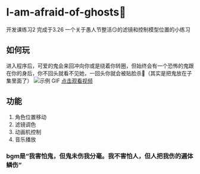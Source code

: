 # I-am-afraid-of-ghosts👻
开发课练习2 完成于3.26
一个关于愚人节整活😏的滤镜和控制模型位置的小练习
## 如何玩
进入程序后，可爱的鬼会来回冲向你或是绕着你转圈，但始终会有一个恐怖的鬼跟在你的身后，你不回头就看不见她，一回头你就会被贴脸杀🥴（其实是把鬼放在子集里面了）
![示例 GIF](https://github.com/457231201/A-bird-that-can-poop/blob/main/vilog/1.0.gif?raw=true)
[点击观看视频](https://github.com/457231201/afraid-ghosts/blob/main/vlog/1.mp4)

## 功能
1. 角色位置移动
2. 滤镜调色
3. 动画机控制
4. 音乐播放

### bgm是“我害怕鬼，但鬼未伤我分毫。我不害怕人，但人把我伤的遍体鳞伤”
